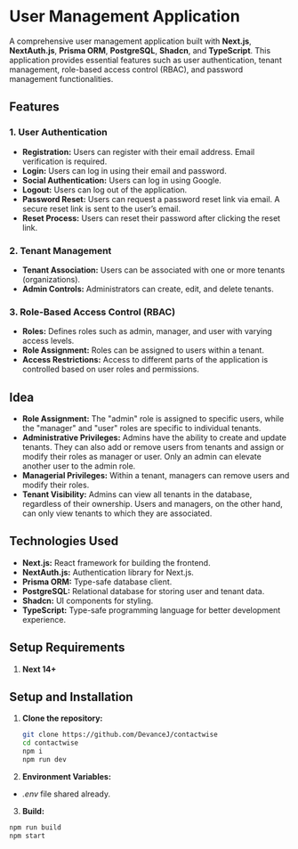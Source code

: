# User Management Application

A comprehensive user management application built with **Next.js**, **NextAuth.js**, **Prisma ORM**, **PostgreSQL**, **Shadcn**, and **TypeScript**. This application provides essential features such as user authentication, tenant management, role-based access control (RBAC), and password management functionalities.

## Features

### 1. User Authentication

- **Registration:** Users can register with their email address. Email verification is required.
- **Login:** Users can log in using their email and password.
- **Social Authentication:** Users can log in using Google.
- **Logout:** Users can log out of the application.
- **Password Reset:** Users can request a password reset link via email. A secure reset link is sent to the user’s email.
- **Reset Process:** Users can reset their password after clicking the reset link.

### 2. Tenant Management

- **Tenant Association:** Users can be associated with one or more tenants (organizations).
- **Admin Controls:** Administrators can create, edit, and delete tenants.

### 3. Role-Based Access Control (RBAC)

- **Roles:** Defines roles such as admin, manager, and user with varying access levels.
- **Role Assignment:** Roles can be assigned to users within a tenant.
- **Access Restrictions:** Access to different parts of the application is controlled based on user roles and permissions.

## Idea

- **Role Assignment:** The "admin" role is assigned to specific users, while the "manager" and "user" roles are specific to individual tenants.
- **Administrative Privileges:** Admins have the ability to create and update tenants. They can also add or remove users from tenants and assign or modify their roles as manager or user. Only an admin can elevate another user to the admin role.
- **Managerial Privileges:** Within a tenant, managers can remove users and modify their roles.
- **Tenant Visibility:** Admins can view all tenants in the database, regardless of their ownership. Users and managers, on the other hand, can only view tenants to which they are associated.

## Technologies Used

- **Next.js:** React framework for building the frontend.
- **NextAuth.js:** Authentication library for Next.js.
- **Prisma ORM:** Type-safe database client.
- **PostgreSQL:** Relational database for storing user and tenant data.
- **Shadcn:** UI components for styling.
- **TypeScript:** Type-safe programming language for better development experience.

## Setup Requirements

1. **Next 14+**

## Setup and Installation

1. **Clone the repository:**
   ```bash
   git clone https://github.com/DevanceJ/contactwise
   cd contactwise
   npm i
   npm run dev
   ```
2. **Environment Variables:**

- _.env_ file shared already.

3. **Build:**

```bash
npm run build
npm start
```
